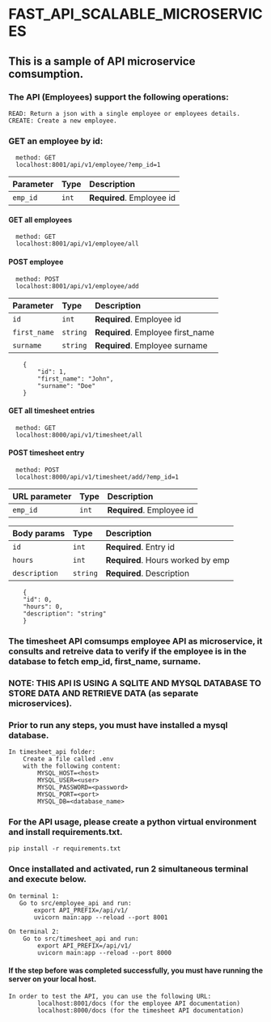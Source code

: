 # FAST_API_SCALABLE_MICROSERVICES

## This is a sample of API microservice comsumption.

### The API (Employees) support the following operations:
    READ: Return a json with a single employee or employees details.
    CREATE: Create a new employee.

### GET an employee by id:
```http
  method: GET 
  localhost:8001/api/v1/employee/?emp_id=1
```
| Parameter      | Type     | Description                         |
| :------------- | :------- | :---------------------------------  |
| `emp_id`       | `int`    | **Required**. Employee id           |

#### GET all employees
```http
  method: GET
  localhost:8001/api/v1/employee/all
```

#### POST employee
```http
  method: POST
  localhost:8001/api/v1/employee/add
```

| Parameter      | Type     | Description                         |
| :------------- | :------- | :---------------------------------  |
| `id`           | `int`    | **Required**. Employee id           |
| `first_name`   | `string` | **Required**. Employee first_name   |
| `surname`      | `string` | **Required**. Employee surname      |

```http
    {
        "id": 1,
        "first_name": "John",
        "surname": "Doe"
    }
```

#### GET all timesheet entries
```http
  method: GET
  localhost:8000/api/v1/timesheet/all
```

#### POST timesheet entry
```http
  method: POST
  localhost:8000/api/v1/timesheet/add/?emp_id=1
```

| URL parameter  | Type     | Description                         |
| :------------- | :------- | :---------------------------------  |
| `emp_id`       | `int`    | **Required**. Employee id           |


| Body params    | Type     | Description                         |
| :------------- | :------- | :---------------------------------  |
| `id`           | `int`    | **Required**. Entry id              |
| `hours`        | `int`    | **Required**. Hours worked by emp   |
| `description`  | `string` | **Required**. Description           |


```http
    {
    "id": 0,
    "hours": 0,
    "description": "string"
    }
```

### The timesheet API comsumps employee API as microservice, it consults and retreive data to verify if the employee is in the database to fetch emp_id, first_name, surname.

### NOTE: THIS API IS USING A SQLITE AND MYSQL DATABASE TO STORE DATA AND RETRIEVE DATA (as separate microservices).

### Prior to run any steps, you must have installed a mysql database.

    In timesheet_api folder:
        Create a file called .env
        with the following content:
            MYSQL_HOST=<host>
            MYSQL_USER=<user>
            MYSQL_PASSWORD=<password>
            MYSQL_PORT=<port>
            MYSQL_DB=<database_name>

### For the API usage, please create a python virtual environment and install requirements.txt.

    pip install -r requirements.txt

### Once installated and activated, run 2 simultaneous terminal and execute below.
    On terminal 1:
       Go to src/employee_api and run:
           export API_PREFIX=/api/v1/
           uvicorn main:app --reload --port 8001
    
    On terminal 2:
        Go to src/timesheet_api and run:
            export API_PREFIX=/api/v1/
            uvicorn main:app --reload --port 8000

#### If the step before was completed successfully, you must have running the server on your local host.

    In order to test the API, you can use the following URL:
            localhost:8001/docs (for the employee API documentation)
            localhost:8000/docs (for the timesheet API documentation)
